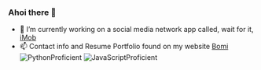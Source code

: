 ### Ahoi there 👋
- 🔭 I’m currently working on a social media network app called, wait for it, [iMob](https://imob-app.herokuapp.com)
- 📫 Contact info and Resume Portfolio found on my website [Bomi](https://www.bomigaruba.tech)<br />
![PythonProficient](https://camo.githubusercontent.com/a8b9bf9135046e25e60b9234c4f55e9573e7dffe0d663bf61bd4255683d8ace7/68747470733a2f2f696d672e736869656c64732e696f2f62616467652f436f64652d507974686f6e2d696e666f726d6174696f6e616c3f7374796c653d666c6174266c6f676f3d707974686f6e266c6f676f436f6c6f723d66666464353426636f6c6f723d333637304130)
![JavaScriptProficient](https://camo.githubusercontent.com/5d6fb567480bcbefa12ae49793a24f694c8c978030eacfb5889bd0ebd75cada5/68747470733a2f2f696d672e736869656c64732e696f2f62616467652f436f64652d4a6176615363726970742d696e666f726d6174696f6e616c3f7374796c653d666c6174266c6f676f3d6a617661736372697074266c6f676f436f6c6f723d776869746526636f6c6f723d463744463145)

